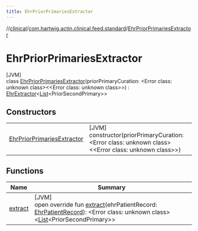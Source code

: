 ```yaml
---
title: EhrPriorPrimariesExtractor
---
```

//[clinical](../../../index.html)/[com.hartwig.actin.clinical.feed.standard](../index.html)/[EhrPriorPrimariesExtractor](index.html)



# EhrPriorPrimariesExtractor



[JVM]\
class [EhrPriorPrimariesExtractor](index.html)(priorPrimaryCuration: &lt;Error class: unknown class&gt;&lt;&lt;Error class: unknown class&gt;&gt;) : [EhrExtractor](../-ehr-extractor/index.html)&lt;[List](https://kotlinlang.org/api/latest/jvm/stdlib/kotlin.collections/-list/index.html)&lt;PriorSecondPrimary&gt;&gt;



## Constructors


| | |
|---|---|
| [EhrPriorPrimariesExtractor](-ehr-prior-primaries-extractor.html) | [JVM]<br>constructor(priorPrimaryCuration: &lt;Error class: unknown class&gt;&lt;&lt;Error class: unknown class&gt;&gt;) |


## Functions


| Name | Summary |
|---|---|
| [extract](extract.html) | [JVM]<br>open override fun [extract](extract.html)(ehrPatientRecord: [EhrPatientRecord](../-ehr-patient-record/index.html)): &lt;Error class: unknown class&gt;&lt;[List](https://kotlinlang.org/api/latest/jvm/stdlib/kotlin.collections/-list/index.html)&lt;PriorSecondPrimary&gt;&gt; |


